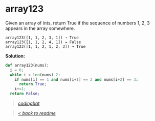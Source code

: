 # array123

Given an array of ints, return True if the sequence of numbers 1, 2, 3 appears in the array somewhere.

```
array123([1, 1, 2, 3, 1]) → True
array123([1, 1, 2, 4, 1]) → False
array123([1, 1, 2, 1, 2, 3]) → True
```

**Solution:**

```python
def array123(nums):
  i = 0;
  while i < len(nums)-2:
    if nums[i] == 1 and nums[i+1] == 2 and nums[i+2] == 3:
      return True;
    i+=1;
  return False;
```

> _[codingbat](https://codingbat.com/prob/p193604)_

> [< _back to readme_](/README.md)